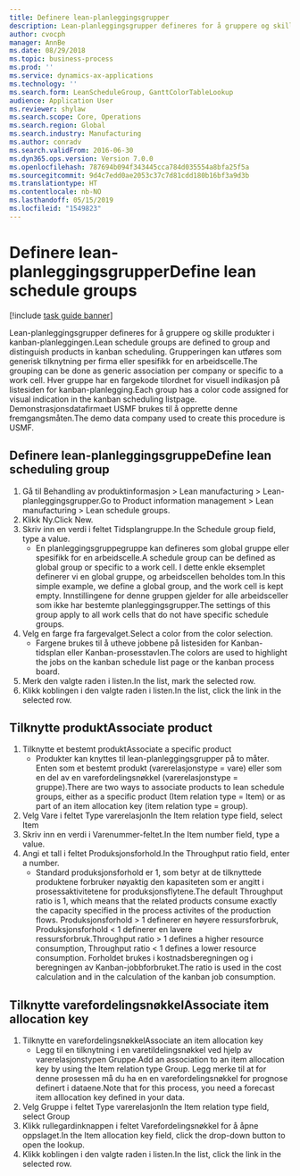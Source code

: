 ```yaml
---
title: Definere lean-planleggingsgrupper
description: Lean-planleggingsgrupper defineres for å gruppere og skille produkter i kanban-planleggingen.
author: cvocph
manager: AnnBe
ms.date: 08/29/2018
ms.topic: business-process
ms.prod: ''
ms.service: dynamics-ax-applications
ms.technology: ''
ms.search.form: LeanScheduleGroup, GanttColorTableLookup
audience: Application User
ms.reviewer: shylaw
ms.search.scope: Core, Operations
ms.search.region: Global
ms.search.industry: Manufacturing
ms.author: conradv
ms.search.validFrom: 2016-06-30
ms.dyn365.ops.version: Version 7.0.0
ms.openlocfilehash: 787694b094f343445cca784d035554a8bfa25f5a
ms.sourcegitcommit: 9d4c7edd0ae2053c37c7d81cdd180b16bf3a9d3b
ms.translationtype: HT
ms.contentlocale: nb-NO
ms.lasthandoff: 05/15/2019
ms.locfileid: "1549823"
---
```

# <a name="define-lean-schedule-groups"></a><span data-ttu-id="ee69b-103">Definere lean-planleggingsgrupper</span><span class="sxs-lookup"><span data-stu-id="ee69b-103">Define lean schedule groups</span></span>

[!include [task guide banner](../../includes/task-guide-banner.md)]

<span data-ttu-id="ee69b-104">Lean-planleggingsgrupper defineres for å gruppere og skille produkter i kanban-planleggingen.</span><span class="sxs-lookup"><span data-stu-id="ee69b-104">Lean schedule groups are defined to group and distinguish products in kanban scheduling.</span></span> <span data-ttu-id="ee69b-105">Grupperingen kan utføres som generisk tilknytning per firma eller spesifikk for en arbeidscelle.</span><span class="sxs-lookup"><span data-stu-id="ee69b-105">The grouping can be done as generic association per company or specific to a work cell.</span></span> <span data-ttu-id="ee69b-106">Hver gruppe har en fargekode tilordnet for visuell indikasjon på listesiden for kanban-planlegging.</span><span class="sxs-lookup"><span data-stu-id="ee69b-106">Each group has a color code assigned for visual indication in the kanban scheduling listpage.</span></span> <span data-ttu-id="ee69b-107">Demonstrasjonsdatafirmaet USMF brukes til å opprette denne fremgangsmåten.</span><span class="sxs-lookup"><span data-stu-id="ee69b-107">The demo data company used to create this procedure is USMF.</span></span>


## <a name="define-lean-scheduling-group"></a><span data-ttu-id="ee69b-108">Definere lean-planleggingsgruppe</span><span class="sxs-lookup"><span data-stu-id="ee69b-108">Define lean scheduling group</span></span>
1. <span data-ttu-id="ee69b-109">Gå til Behandling av produktinformasjon > Lean manufacturing > Lean-planleggingsgrupper.</span><span class="sxs-lookup"><span data-stu-id="ee69b-109">Go to Product information management > Lean manufacturing > Lean schedule groups.</span></span>
2. <span data-ttu-id="ee69b-110">Klikk Ny.</span><span class="sxs-lookup"><span data-stu-id="ee69b-110">Click New.</span></span>
3. <span data-ttu-id="ee69b-111">Skriv inn en verdi i feltet Tidsplangruppe.</span><span class="sxs-lookup"><span data-stu-id="ee69b-111">In the Schedule group field, type a value.</span></span>
    * <span data-ttu-id="ee69b-112">En planleggingsgruppegruppe kan defineres som global gruppe eller spesifikk for en arbeidscelle.</span><span class="sxs-lookup"><span data-stu-id="ee69b-112">A schedule group can be defined as global group or specific to a work cell.</span></span> <span data-ttu-id="ee69b-113">I dette enkle eksemplet definerer vi en global gruppe, og arbeidscellen beholdes tom.</span><span class="sxs-lookup"><span data-stu-id="ee69b-113">In this simple example, we define a global group, and the work cell is kept empty.</span></span> <span data-ttu-id="ee69b-114">Innstillingene for denne gruppen gjelder for alle arbeidsceller som ikke har bestemte planleggingsgrupper.</span><span class="sxs-lookup"><span data-stu-id="ee69b-114">The settings of this group apply to all work cells that do not have specific schedule groups.</span></span>  
4. <span data-ttu-id="ee69b-115">Velg en farge fra fargevalget.</span><span class="sxs-lookup"><span data-stu-id="ee69b-115">Select a color from the color selection.</span></span>
    * <span data-ttu-id="ee69b-116">Fargene brukes til å utheve jobbene på listesiden for Kanban-tidsplan eller Kanban-prosesstavlen.</span><span class="sxs-lookup"><span data-stu-id="ee69b-116">The colors are used to highlight the jobs on the kanban schedule list page or the kanban process board.</span></span>  
5. <span data-ttu-id="ee69b-117">Merk den valgte raden i listen.</span><span class="sxs-lookup"><span data-stu-id="ee69b-117">In the list, mark the selected row.</span></span>
6. <span data-ttu-id="ee69b-118">Klikk koblingen i den valgte raden i listen.</span><span class="sxs-lookup"><span data-stu-id="ee69b-118">In the list, click the link in the selected row.</span></span>

## <a name="associate-product"></a><span data-ttu-id="ee69b-119">Tilknytte produkt</span><span class="sxs-lookup"><span data-stu-id="ee69b-119">Associate product</span></span>
1. <span data-ttu-id="ee69b-120">Tilknytte et bestemt produkt</span><span class="sxs-lookup"><span data-stu-id="ee69b-120">Associate a specific product</span></span>
    * <span data-ttu-id="ee69b-121">Produkter kan knyttes til lean-planleggingsgrupper på to måter. Enten som et bestemt produkt (varerelasjonstype = vare) eller som en del av en varefordelingsnøkkel (varerelasjonstype = gruppe).</span><span class="sxs-lookup"><span data-stu-id="ee69b-121">There are two ways to associate products to lean schedule groups, either as a specific product (Item relation type = Item) or as part of an item allocation key (item relation type = group).</span></span>    
2. <span data-ttu-id="ee69b-122">Velg Vare i feltet Type varerelasjon</span><span class="sxs-lookup"><span data-stu-id="ee69b-122">In the Item relation type field, select Item</span></span>
3. <span data-ttu-id="ee69b-123">Skriv inn en verdi i Varenummer-feltet.</span><span class="sxs-lookup"><span data-stu-id="ee69b-123">In the Item number field, type a value.</span></span>
4. <span data-ttu-id="ee69b-124">Angi et tall i feltet Produksjonsforhold.</span><span class="sxs-lookup"><span data-stu-id="ee69b-124">In the Throughput ratio field, enter a number.</span></span>
    * <span data-ttu-id="ee69b-125">Standard produksjonsforhold er 1, som betyr at de tilknyttede produktene forbruker nøyaktig den kapasiteten som er angitt i prosessaktivitetene for produksjonsflytene.</span><span class="sxs-lookup"><span data-stu-id="ee69b-125">The default Throughput ratio is 1, which means that the related products consume exactly the capacity specified in the process activites of the production flows.</span></span> <span data-ttu-id="ee69b-126">Produksjonsforhold > 1 definerer en høyere ressursforbruk, Produksjonsforhold < 1 definerer en lavere ressursforbruk.</span><span class="sxs-lookup"><span data-stu-id="ee69b-126">Throughput ratio > 1 defines a higher resource consumption, Throughput ratio < 1 defines a lower resource consumption.</span></span> <span data-ttu-id="ee69b-127">Forholdet brukes i kostnadsberegningen og i beregningen av Kanban-jobbforbruket.</span><span class="sxs-lookup"><span data-stu-id="ee69b-127">The ratio is used in the cost calculation and in the calculation of the kanban job consumption.</span></span>  

## <a name="associate-item-allocation-key"></a><span data-ttu-id="ee69b-128">Tilknytte varefordelingsnøkkel</span><span class="sxs-lookup"><span data-stu-id="ee69b-128">Associate item allocation key</span></span>
1. <span data-ttu-id="ee69b-129">Tilknytte en varefordelingsnøkkel</span><span class="sxs-lookup"><span data-stu-id="ee69b-129">Associate an item allocation key</span></span>
    * <span data-ttu-id="ee69b-130">Legg til en tilknytning i en varetildelingsnøkkel ved hjelp av varerelasjonstypen Gruppe.</span><span class="sxs-lookup"><span data-stu-id="ee69b-130">Add an association to an item allocation key by using the Item relation type Group.</span></span>   <span data-ttu-id="ee69b-131">Legg merke til at for denne prosessen må du ha en en varefordelingsnøkkel for prognose definert i dataene.</span><span class="sxs-lookup"><span data-stu-id="ee69b-131">Note that for this process, you need a forecast item alllocation key defined in your data.</span></span>  
2. <span data-ttu-id="ee69b-132">Velg Gruppe i feltet Type varerelasjon</span><span class="sxs-lookup"><span data-stu-id="ee69b-132">In the Item relation type field, select Group</span></span>
3. <span data-ttu-id="ee69b-133">Klikk rullegardinknappen i feltet Varefordelingsnøkkel for å åpne oppslaget.</span><span class="sxs-lookup"><span data-stu-id="ee69b-133">In the Item allocation key field, click the drop-down button to open the lookup.</span></span>
4. <span data-ttu-id="ee69b-134">Klikk koblingen i den valgte raden i listen.</span><span class="sxs-lookup"><span data-stu-id="ee69b-134">In the list, click the link in the selected row.</span></span>

